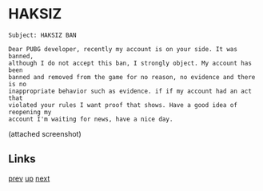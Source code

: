 # HAKSIZ

    Subject: HAKSIZ BAN

    Dear PUBG developer, recently my account is on your side. It was banned,
    although I do not accept this ban, I strongly object. My account has been
    banned and removed from the game for no reason, no evidence and there is no
    inappropriate behavior such as evidence. if if my account had an act that
    violated your rules I want proof that shows. Have a good idea of ​​reopening my
    account I'm waiting for news, have a nice day.

(attached screenshot)

## Links

[prev](2021-01-10.md) [up](../) [next](2021-02-14.md)
